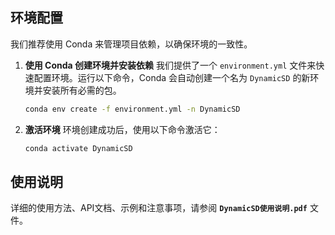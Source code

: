 ## 环境配置

我们推荐使用 Conda 来管理项目依赖，以确保环境的一致性。



1.  **使用 Conda 创建环境并安装依赖**
    我们提供了一个 `environment.yml` 文件来快速配置环境。运行以下命令，Conda 会自动创建一个名为 `DynamicSD` 的新环境并安装所有必需的包。
    ```bash
    conda env create -f environment.yml -n DynamicSD
    ```

2.  **激活环境**
    环境创建成功后，使用以下命令激活它：
    ```bash
    conda activate DynamicSD
    ```

## 使用说明

详细的使用方法、API文档、示例和注意事项，请参阅 **`DynamicSD使用说明.pdf`** 文件。
